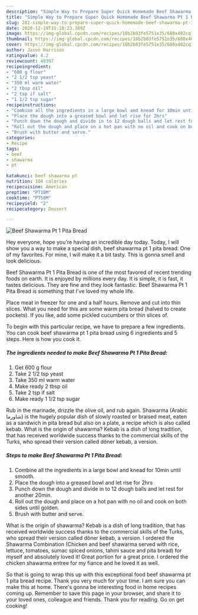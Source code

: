 ```yaml
---
description: "Simple Way to Prepare Super Quick Homemade Beef Shawarma Pt 1 Pita Bread"
title: "Simple Way to Prepare Super Quick Homemade Beef Shawarma Pt 1 Pita Bread"
slug: 281-simple-way-to-prepare-super-quick-homemade-beef-shawarma-pt-1-pita-bread
date: 2020-12-19T15:18:23.389Z
image: https://img-global.cpcdn.com/recipes/18b2b83fe5751e35/680x482cq70/beef-shawarma-pt-1-pita-bread-recipe-main-photo.jpg
thumbnail: https://img-global.cpcdn.com/recipes/18b2b83fe5751e35/680x482cq70/beef-shawarma-pt-1-pita-bread-recipe-main-photo.jpg
cover: https://img-global.cpcdn.com/recipes/18b2b83fe5751e35/680x482cq70/beef-shawarma-pt-1-pita-bread-recipe-main-photo.jpg
author: Jason Harrison
ratingvalue: 4.2
reviewcount: 40397
recipeingredient:
- "600 g flour"
- "2 1/2 tsp yeast"
- "350 ml warm water"
- "2 tbsp oil"
- "2 tsp if salt"
- "1 1/2 tsp sugar"
recipeinstructions:
- "Combine all the ingredients in a large bowl and knead for 10min until smooth."
- "Place the dough into a greased bowl and let rise for 2hrs"
- "Punch down the dough and divide in to 12 dough balls and let rest for another 20min."
- "Roll out the dough and place on a hot pan with no oil and cook on both sides until golden."
- "Brush with butter and serve."
categories:
- Recipe
tags:
- beef
- shawarma
- pt

katakunci: beef shawarma pt 
nutrition: 104 calories
recipecuisine: American
preptime: "PT18M"
cooktime: "PT50M"
recipeyield: "2"
recipecategory: Dessert

---
```



![Beef Shawarma Pt 1 Pita Bread](https://img-global.cpcdn.com/recipes/18b2b83fe5751e35/680x482cq70/beef-shawarma-pt-1-pita-bread-recipe-main-photo.jpg)

Hey everyone, hope you're having an incredible day today. Today, I will show you a way to make a special dish, beef shawarma pt 1 pita bread. One of my favorites. For mine, I will make it a bit tasty. This is gonna smell and look delicious.

Beef Shawarma Pt 1 Pita Bread is one of the most favored of recent trending foods on earth. It is enjoyed by millions every day. It is simple, it is fast, it tastes delicious. They are fine and they look fantastic. Beef Shawarma Pt 1 Pita Bread is something that I've loved my whole life.

Place meat in freezer for one and a half hours. Remove and cut into thin slices. What you need for this are some warm pita bread (halved to create pockets). If you like, add some pickled cucumbers or thin slices of.


To begin with this particular recipe, we have to prepare a few ingredients. You can cook beef shawarma pt 1 pita bread using 6 ingredients and 5 steps. Here is how you cook it.

<!--inarticleads1-->

##### The ingredients needed to make Beef Shawarma Pt 1 Pita Bread:

1. Get 600 g flour
1. Take 2 1/2 tsp yeast
1. Take 350 ml warm water
1. Make ready 2 tbsp oil
1. Take 2 tsp if salt
1. Make ready 1 1/2 tsp sugar


Rub in the marinade, drizzle the olive oil, and rub again. Shawarma (Arabic شاورما) is the hugely popular dish of slowly roasted or braised meat, eaten as a sandwich in pita bread but also on a plate, a recipe which is also called kebab. What is the origin of shawarma? Kebab is a dish of long tradition, that has received worldwide success thanks to the commercial skills of the Turks, who spread their version called döner kebab, a version. 

<!--inarticleads2-->

##### Steps to make Beef Shawarma Pt 1 Pita Bread:

1. Combine all the ingredients in a large bowl and knead for 10min until smooth.
1. Place the dough into a greased bowl and let rise for 2hrs
1. Punch down the dough and divide in to 12 dough balls and let rest for another 20min.
1. Roll out the dough and place on a hot pan with no oil and cook on both sides until golden.
1. Brush with butter and serve.


What is the origin of shawarma? Kebab is a dish of long tradition, that has received worldwide success thanks to the commercial skills of the Turks, who spread their version called döner kebab, a version. I ordered the Shawarma Combination (Chicken and beef shawarma served with rice, lettuce, tomatoes, sumac spiced onions, tahini sauce and pita bread) for myself and absolutely loved it! Great portion for a great price. I ordered the chicken shawarma entree for my fiance and he loved it as well. 

So that is going to wrap this up with this exceptional food beef shawarma pt 1 pita bread recipe. Thank you very much for your time. I am sure you can make this at home. There's gonna be interesting food in home recipes coming up. Remember to save this page in your browser, and share it to your loved ones, colleague and friends. Thank you for reading. Go on get cooking!
